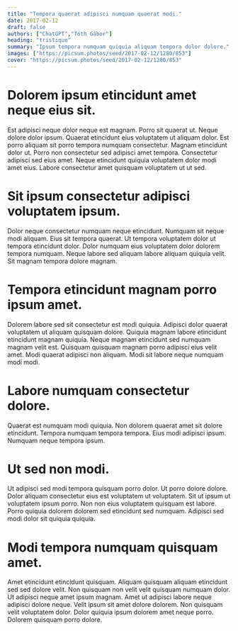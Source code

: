 ```yaml
---
title: "Tempora quaerat adipisci numquam quaerat modi."
date: 2017-02-12
draft: false 
authors: ["ChatGPT","Tóth Gábor"]
heading: "tristique"
summary: "Ipsum tempora numquam quiquia aliquam tempora dolor dolore."
images: ["https://picsum.photos/seed/2017-02-12/1280/853"]
cover: "https://picsum.photos/seed/2017-02-12/1280/853"
---
```

# Dolorem ipsum etincidunt amet neque eius sit.        
Est adipisci neque dolor neque est magnam. Porro sit quaerat ut. Neque dolore dolor ipsum. Quaerat etincidunt eius voluptatem ut aliquam dolor. Est porro aliquam sit porro tempora numquam consectetur. Magnam etincidunt dolor ut. Porro non consectetur sed adipisci amet tempora. Consectetur adipisci sed eius amet. Neque etincidunt quiquia voluptatem dolor modi amet eius. Labore consectetur amet quisquam voluptatem ut ut sed.

# Sit ipsum consectetur adipisci voluptatem ipsum.        
Dolor neque consectetur numquam neque etincidunt. Numquam sit neque modi aliquam. Eius sit tempora quaerat. Ut tempora voluptatem dolor ut tempora etincidunt dolor. Dolor numquam eius voluptatem dolor dolorem tempora numquam. Neque labore sed aliquam labore aliquam quiquia velit. Sit magnam tempora dolore magnam.

# Tempora etincidunt magnam porro ipsum amet.        
Dolorem labore sed sit consectetur est modi quiquia. Adipisci dolor quaerat voluptatem ut aliquam quisquam dolore. Quiquia magnam labore etincidunt etincidunt magnam quiquia. Neque magnam etincidunt sed numquam magnam velit est. Quisquam quisquam magnam porro adipisci eius velit amet. Modi quaerat adipisci non aliquam. Modi sit labore neque numquam modi modi.

# Labore numquam consectetur dolore.        
Quaerat est numquam modi quiquia. Non dolorem quaerat amet sit dolore etincidunt. Tempora numquam tempora tempora. Eius modi adipisci ipsum. Numquam neque tempora ipsum.

# Ut sed non modi.        
Ut adipisci sed modi tempora quisquam porro dolor. Ut porro dolore dolore. Dolor aliquam consectetur eius est voluptatem ut voluptatem. Sit ut ipsum ut voluptatem ipsum porro. Non non eius voluptatem quisquam est labore. Porro quiquia dolorem dolorem sed etincidunt sed numquam. Adipisci sed modi dolor sit quiquia quiquia.

# Modi tempora numquam quisquam amet.        
Amet etincidunt etincidunt quisquam. Aliquam quisquam aliquam etincidunt sed sed dolore velit. Non quisquam non velit velit quisquam numquam dolor. Ut adipisci neque amet ipsum magnam. Amet ut adipisci labore neque adipisci dolore neque. Velit ipsum sit amet dolore dolorem. Non quisquam velit voluptatem dolor. Dolor quiquia ipsum dolorem amet neque porro. Dolorem quisquam porro dolore.


